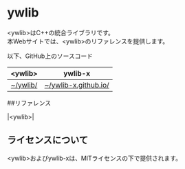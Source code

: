 # ywlib

\<ywlib>はC++の統合ライブラリです。<br>
本Webサイトでは、\<ywlib>のリファレンスを提供します。<br>

以下、GitHub上のソースコード<br>

| \<ywlib> | ywlib-x |
| :------: | :-----: |
|[~/ywlib/](https://github.com/ywlib-x/ywlib/)|[~/ywlib-x.github.io/](https://github.com/ywlib-x/ywlib-x.github.io/)|

##リファレンス

|\<ywlib>|

## ライセンスについて

\<ywlib>およびywlib-xは、MITライセンスの下で提供されます。
